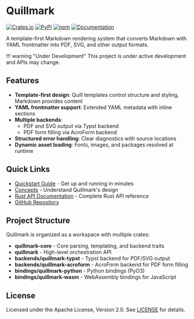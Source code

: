 # Quillmark

[![Crates.io](https://img.shields.io/crates/v/quillmark.svg)](https://crates.io/crates/quillmark)
[![PyPI](https://img.shields.io/pypi/v/quillmark.svg?color=3776AB)](https://pypi.org/project/quillmark/)
[![npm](https://img.shields.io/npm/v/@quillmark-test/wasm.svg?color=CB3837)](https://www.npmjs.com/package/@quillmark-test/wasm)
[![Documentation](https://docs.rs/quillmark/badge.svg)](https://docs.rs/quillmark)

A template-first Markdown rendering system that converts Markdown with YAML frontmatter into PDF, SVG, and other output formats.

!!! warning "Under Development"
    This project is under active development and APIs may change.

## Features

- **Template-first design**: Quill templates control structure and styling, Markdown provides content
- **YAML frontmatter support**: Extended YAML metadata with inline sections
- **Multiple backends**: 
  - PDF and SVG output via Typst backend
  - PDF form filling via AcroForm backend
- **Structured error handling**: Clear diagnostics with source locations
- **Dynamic asset loading**: Fonts, images, and packages resolved at runtime

## Quick Links

- [Quickstart Guide](getting-started/quickstart.md) - Get up and running in minutes
- [Concepts](getting-started/concepts.md) - Understand Quillmark's design
- [Rust API Documentation](https://docs.rs/quillmark/latest/quillmark/) - Complete Rust API reference
- [GitHub Repository](https://github.com/nibsbin/quillmark)

## Project Structure

Quillmark is organized as a workspace with multiple crates:

- **quillmark-core** - Core parsing, templating, and backend traits
- **quillmark** - High-level orchestration API
- **backends/quillmark-typst** - Typst backend for PDF/SVG output
- **backends/quillmark-acroform** - AcroForm backend for PDF form filling
- **bindings/quillmark-python** - Python bindings (PyO3)
- **bindings/quillmark-wasm** - WebAssembly bindings for JavaScript

## License

Licensed under the Apache License, Version 2.0. See [LICENSE](https://github.com/nibsbin/quillmark/blob/main/LICENSE) for details.

